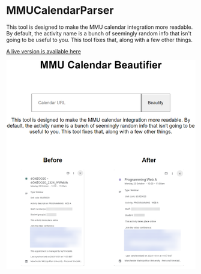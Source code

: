 # MMUCalendarParser

This tool is designed to make the MMU calendar integration more readable. By default, the activity name is a bunch of seemingly random info that isn't going to be useful to you. This tool fixes that, along with a few other things.

[A live version is available here](https://cal.hcampbell.dev/)

![Example Image](example.png)
